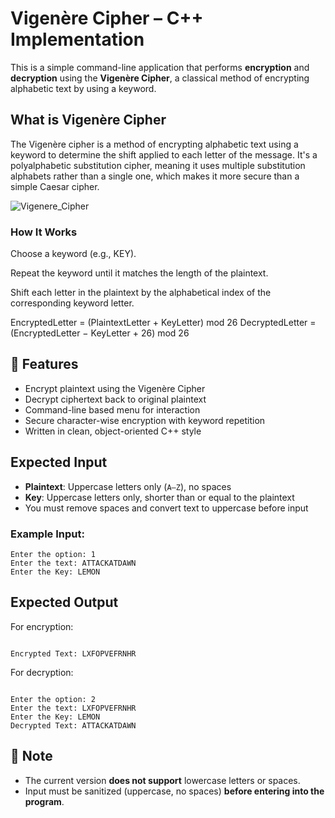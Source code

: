 # Vigenère Cipher – C++ Implementation
This is a simple command-line application that performs **encryption** and **decryption** using the **Vigenère Cipher**, a classical method of encrypting alphabetic text by using a keyword.

## What is Vigenère Cipher
The Vigenère cipher is a method of encrypting alphabetic text using a keyword to determine the shift applied to each letter of the message. It's a polyalphabetic substitution cipher, meaning it uses multiple substitution alphabets rather than a single one, which makes it more secure than a simple Caesar cipher. 

![Vigenere_Cipher](https://github.com/user-attachments/assets/cb72c5b7-3594-4fa3-aa94-4bc6f1f171a3)

### How It Works
Choose a keyword (e.g., KEY).

Repeat the keyword until it matches the length of the plaintext.

Shift each letter in the plaintext by the alphabetical index of the corresponding keyword letter.

EncryptedLetter = (PlaintextLetter + KeyLetter) mod 26
DecryptedLetter = (EncryptedLetter − KeyLetter + 26) mod 26


## 🔧 Features

- Encrypt plaintext using the Vigenère Cipher
- Decrypt ciphertext back to original plaintext
- Command-line based menu for interaction
- Secure character-wise encryption with keyword repetition
- Written in clean, object-oriented C++ style

## Expected Input

- **Plaintext**: Uppercase letters only (`A–Z`), no spaces
- **Key**: Uppercase letters only, shorter than or equal to the plaintext
- You must remove spaces and convert text to uppercase before input

### Example Input:
```
Enter the option: 1
Enter the text: ATTACKATDAWN
Enter the Key: LEMON
```

## Expected Output

For encryption:

```

Encrypted Text: LXFOPVEFRNHR

```

For decryption:

```

Enter the option: 2
Enter the text: LXFOPVEFRNHR
Enter the Key: LEMON
Decrypted Text: ATTACKATDAWN

```

## 📌 Note

- The current version **does not support** lowercase letters or spaces.
- Input must be sanitized (uppercase, no spaces) **before entering into the program**.

